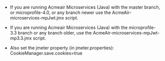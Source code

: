 - If you are running Acmeair Microservices (Java) with the master branch, or microprofile-4.0, or any branch newer use the AcmeAir-microservices-mpJwt.jmx script.

- If you are running Acmeair Microservices (Java) with the microprofile-3.3 branch or any branch older, use the AcmeAir-microservices-mpJwt-mp3.3.jmx script.

- Also set the jmeter property (in jmeter.properties): CookieManager.save.cookies=true
